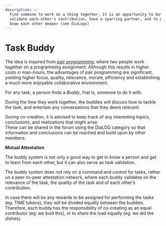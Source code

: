 ```yaml
---
description: >-
  Find someone to work on a thing together. It is an opportunity to both
  validate each-other's contribution, have a sparring partner, and to get to
  know each other deeper (see DiaLogs)
---
```


# Task Buddy

The idea is inspired from [_pair programming_](https://en.m.wikipedia.org/wiki/Pair\_programming), where two people work together on a programming assignment. Although this results in higher costs in man-hours, the advantages of pair programming are significant, yielding higher focus, quality, relevance, morale, efficiency and establishing a much more enjoyable collaborative environment.

For any task, a person finds a _Buddy_, that is, someone to do it with.

During the time they work together, the buddies will discuss how to tackle the task, and entertain any conversations that they deem relevant.

During co-creation, it is advised to keep track of any interesting topics, conclusions, and realizations that might arise.\
These can be shared in the forum using the DiaLOG category so that information and conclusions can be reached and build upon by other members.

**Mutual Attestation**

The buddy system is not only a good way to get to know a person and get to learn from each other, but it can also serve as task validation.

The buddy system does not rely on a command and control for tasks, rather on a peer-to-peer attestation network, where each buddy validates on the relevance of the task, the quality of the task and of each other’s contribution.

In case there will be any rewards to be assigned for performing the tasks (eg: TIME tokens), they will be divided equally between the buddies.\
Therefore, each buddy has the responsibility of co-creating as an equal contributor (eg: we built this), or to share the load equally (eg: we did the dishes).

